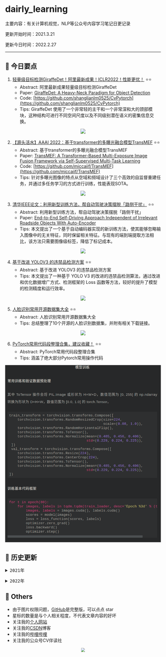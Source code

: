 # dairly_learning
主要内容：有关计算机视觉，NLP等公众号内容学习笔记日更记录

更新开始时间：2021.3.21

更新今日时间：2022.2.27

------

## :paperclip:  今日要点

1. [轻量级目标检测GiraffeDet！阿里最新成果！ICLR2022！性能更优！](https://mp.weixin.qq.com/s/BOVmwERPMNKliKne3b8Pjw)         :star::star:
   - Abstract: 阿里最新成果轻量级目标检测GiraffeDet
   - Paper: [GiraffeDet: A Heavy-Neck Paradigm for Object Detection](https://arxiv.org/abs/2202.04256)
   - Code: [https://github.com/shanglianlm0525/CvPytorch](https://github.com/shanglianlm0525/CvPytorch)
   - Tips:  GiraffeDet 使用了一个非常轻的主干和一个非常深和大的颈部模块，这种结构可进行不同空间尺度以及不同级别潜在语义的密集信息交换。

<div align=center><img src="https://mmbiz.qpic.cn/mmbiz_jpg/uGWQRhqDh3LOTPpe7Gu48dRScB1ylOQ5fpW3vVW0namTE6QwlCRJY6ZDmlJgYGSzOsic7beMfJctKX3ZEkabCfQ/640?wx_fmt=jpeg&wxfrom=5&wx_lazy=1&wx_co=1" style='zoom:100%'>
</div>


2. [【源头活水】AAAI 2022：基于transformer的多曝光融合模型TransMEF](https://mp.weixin.qq.com/s/ISkuqLf_PeAEg4E_Is7-wg)       :star::star:
   - Abstract: 基于transformer的多曝光融合模型TransMEF
   - Paper: [TransMEF: A Transformer-Based Multi-Exposure Image Fusion Framework via Self-Supervised Multi-Task Learning](https://arxiv.org/abs/2112.01030)
   - Code: [https://github.com/miccaiif/TransMEF](https://github.com/miccaiif/TransMEF)
   - Tips: 针对多曝光图像的特点从空域和频域设计了三个高效的自监督重建任务，并通过多任务学习的方式进行训练，性能表现SOTA。

<div align=center><img src="https://mmbiz.qpic.cn/mmbiz_jpg/AIR6eRePgjPIEzqoOszDppnSlkPRY43UrjAZ3NL0xSdtyGom1a2yiaicJWPZjWjLicSwGR1icMhEDsApSb5brUpSuw/640?wx_fmt=jpeg&wxfrom=5&wx_lazy=1&wx_co=1" style='zoom:100%'>
</div>

3. [清华IEEE论文：利用新型训练方法，帮自动驾驶决策摆脱「路侧干扰」](https://mp.weixin.qq.com/s/wdKn3JJ1pens3eqkqfKjvA)       :star::star:
   - Abstract: 利用新型训练方法，帮自动驾驶决策摆脱「路侧干扰」
   - Paper: [End-to-End Self-Driving Approach Independent of Irrelevant Roadside Objects With Auto-Encoder](https://ieeexplore.ieee.org/document/9187264)
   - Tips: 本文提出了一个基于自动编码器实现的新训练方法，使其能够忽略输入图像中的无关特征，同时保留相关特征。与现有的端到端提取方法相比，该方法只需要图像级标签，降低了标记成本。

<div align=center><img src="https://mmbiz.qpic.cn/mmbiz_png/ibibdyHUhBavEB2UIBic4cWhMHBl6UEPxftuicsbqMo4GEAhLBRyA5Wg5APqT5ZkmhenjoxBEB1xwTEh3cnXEa3LSQ/640?wx_fmt=png&wxfrom=5&wx_lazy=1&wx_co=1" style='zoom:100%'>
</div>

4. [基于改进 YOLOV3 的违禁品检测方案](https://mp.weixin.qq.com/s/8-zCyQm0y5SUPv5g9LdGiQ)       :star::star:
   - Abstract: 基于改进 YOLOV3 的违禁品检测方案
   - Tips: 本文提出了一种基于 YOLO V3 的改进的违禁品检测算法，通过改进和优化数据增广方式、检测框架的 Loss 函数等方法，较好的提升了模型的检测精度和运行效率。

<div align=center><img src="https://mmbiz.qpic.cn/mmbiz_png/ZBjVrHIdkOlp6710icaLhopRbsu8v38ZVv6xddTHUythgP0h9icMumYfeD0gZ9vd99LdUic3icSV70rAk4ZCTiadrpA/640?wx_fmt=png&wxfrom=5&wx_lazy=1&wx_co=1" style='zoom:100%'>
</div>

5. [人脸识别常用开源数据集大全](https://mp.weixin.qq.com/s/HM4DjIGs0go7kgoYFAkJsQ)       :star::star:
   - Abstract: 人脸识别常用开源数据集大全
   - Tips: 总结整理了10个开源的人脸识别数据集，并附有相关下载链接。

<div align=center><img src="https://mmbiz.qpic.cn/sz_mmbiz_jpg/gYUsOT36vfrgE3LWFzKgB7kpGhbBvPbpfTowiawovicOz7BoaQEbxMrZILsfwKsBRWedUHPWGgNJtQiciaRIl92xibg/640?wx_fmt=jpeg&wxfrom=5&wx_lazy=1&wx_co=1" style='zoom:100%'>
</div>

6. [PyTorch常用代码段整理合集，建议收藏！](https://mp.weixin.qq.com/s/KsAk7gsWG-Mx1xubGfLQGw)       :star::star:
   - Abstract: PyTorch常用代码段整理合集
   - Tips: 涵盖了绝大部分Pytorch常用操作代码

<div align=center><img src="./notes/202202/images/0227.png" style='zoom:100%'>
</div>




## :paperclip:  历史更新

<pre><details><summary>2021年</summary>
<details><summary>3月</summary>
    1. <a href="notes/202103/0321.md" target="_blank">公众号内容拓展学习笔记（2021.3.21）</a>
    2. <a href="notes/202103/0322.md" target="_blank">公众号内容拓展学习笔记（2021.3.22）</a>
    3. <a href="notes/202103/0323.md" target="_blank">公众号内容拓展学习笔记（2021.3.23）</a>
    4. <a href="notes/202103/0324.md" target="_blank">公众号内容拓展学习笔记（2021.3.24）</a>
    5. <a href="notes/202103/0325.md" target="_blank">公众号内容拓展学习笔记（2021.3.25）</a>
    6. <a href="notes/202103/0326.md" target="_blank">公众号内容拓展学习笔记（2021.3.26）</a>
    7. <a href="notes/202103/0327.md" target="_blank">公众号内容拓展学习笔记（2021.3.27）</a>
    8. <a href="notes/202103/0328.md" target="_blank">公众号内容拓展学习笔记（2021.3.28）</a>
    9. <a href="notes/202103/0329.md" target="_blank">公众号内容拓展学习笔记（2021.3.29）</a>
    10. <a href="notes/202103/0330.md" target="_blank">公众号内容拓展学习笔记（2021.3.30）</a>
    11. <a href="notes/202103/0331.md" target="_blank">公众号内容拓展学习笔记（2021.3.31）</a>
</details>
<details><summary>4月</summary>
    1. <a href="notes/202104/0401.md" target="_blank">公众号内容拓展学习笔记（2021.4.1）</a>
    2. <a href="notes/202104/0402.md" target="_blank">公众号内容拓展学习笔记（2021.4.2）</a>
    3. <a href="notes/202104/0403.md" target="_blank">公众号内容拓展学习笔记（2021.4.3）</a>
    4. <a href="notes/202104/0404.md" target="_blank">公众号内容拓展学习笔记（2021.4.4）</a>
    5. <a href="notes/202104/0405.md" target="_blank">公众号内容拓展学习笔记（2021.4.5）</a>
    6. <a href="notes/202104/0406.md" target="_blank">公众号内容拓展学习笔记（2021.4.6）</a>
    7. <a href="notes/202104/0407.md" target="_blank">公众号内容拓展学习笔记（2021.4.7）</a>
    8. <a href="notes/202104/0408.md" target="_blank">公众号内容拓展学习笔记（2021.4.8）</a>
    9. <a href="notes/202104/0409.md" target="_blank">公众号内容拓展学习笔记（2021.4.9）</a>
    10. <a href="notes/202104/0410.md" target="_blank">公众号内容拓展学习笔记（2021.4.10）</a>
    11. <a href="notes/202104/0411.md" target="_blank">公众号内容拓展学习笔记（2021.4.11）</a>
    12. <a href="notes/202104/0412.md" target="_blank">公众号内容拓展学习笔记（2021.4.12）</a>
    13. <a href="notes/202104/0413.md" target="_blank">公众号内容拓展学习笔记（2021.4.13）</a>
    14. <a href="notes/202104/0414.md" target="_blank">公众号内容拓展学习笔记（2021.4.14）</a>
    15. <a href="notes/202104/0415.md" target="_blank">公众号内容拓展学习笔记（2021.4.15）</a>
    16. <a href="notes/202104/0416.md" target="_blank">公众号内容拓展学习笔记（2021.4.16）</a>
    17. <a href="notes/202104/0417.md" target="_blank">公众号内容拓展学习笔记（2021.4.17）</a>
    18. <a href="notes/202104/0418.md" target="_blank">公众号内容拓展学习笔记（2021.4.18）</a>
    19. <a href="notes/202104/0419.md" target="_blank">公众号内容拓展学习笔记（2021.4.19）</a>
    20. <a href="notes/202104/0420.md" target="_blank">公众号内容拓展学习笔记（2021.4.20）</a>
    21. <a href="notes/202104/0421.md" target="_blank">公众号内容拓展学习笔记（2021.4.21）</a>
    22. <a href="notes/202104/0422.md" target="_blank">公众号内容拓展学习笔记（2021.4.22）</a>
    23. <a href="notes/202104/0423.md" target="_blank">公众号内容拓展学习笔记（2021.4.23）</a>
    24. <a href="notes/202104/0424.md" target="_blank">公众号内容拓展学习笔记（2021.4.24）</a>
    25. <a href="notes/202104/0425.md" target="_blank">公众号内容拓展学习笔记（2021.4.25）</a>
    26. <a href="notes/202104/0426.md" target="_blank">公众号内容拓展学习笔记（2021.4.26）</a>
    27. <a href="notes/202104/0427.md" target="_blank">公众号内容拓展学习笔记（2021.4.27）</a>
    28. <a href="notes/202104/0428.md" target="_blank">公众号内容拓展学习笔记（2021.4.28）</a>
    29. <a href="notes/202104/0429.md" target="_blank">公众号内容拓展学习笔记（2021.4.29）</a>
    30. <a href="notes/202104/0430.md" target="_blank">公众号内容拓展学习笔记（2021.4.30）</a>
</details>
<details><summary>5月</summary>
    1. <a href="notes/202105/0501.md" target="_blank">公众号内容拓展学习笔记（2021.5.1）</a>
    2. <a href="notes/202105/0502.md" target="_blank">公众号内容拓展学习笔记（2021.5.2）</a>
    3. <a href="notes/202105/0503.md" target="_blank">公众号内容拓展学习笔记（2021.5.3）</a>
    4. <a href="notes/202105/0504.md" target="_blank">公众号内容拓展学习笔记（2021.5.4）</a>
    5. <a href="notes/202105/0505.md" target="_blank">公众号内容拓展学习笔记（2021.5.5）</a>
    6. <a href="notes/202105/0506.md" target="_blank">公众号内容拓展学习笔记（2021.5.6）</a>
    7. <a href="notes/202105/0507.md" target="_blank">公众号内容拓展学习笔记（2021.5.7）</a>
    8. <a href="notes/202105/0508.md" target="_blank">公众号内容拓展学习笔记（2021.5.8）</a>
    9. <a href="notes/202105/0509.md" target="_blank">公众号内容拓展学习笔记（2021.5.9）</a>
    10. <a href="notes/202105/05010.md" target="_blank">公众号内容拓展学习笔记（2021.5.10）</a>
    11. <a href="notes/202105/05011.md" target="_blank">公众号内容拓展学习笔记（2021.5.11）</a>
    12. <a href="notes/202105/05012.md" target="_blank">公众号内容拓展学习笔记（2021.5.12）</a>
    13. <a href="notes/202105/05013.md" target="_blank">公众号内容拓展学习笔记（2021.5.13）</a>
    14. <a href="notes/202105/05014.md" target="_blank">公众号内容拓展学习笔记（2021.5.14）</a>
    15. <a href="notes/202105/05015.md" target="_blank">公众号内容拓展学习笔记（2021.5.15）</a>
    16. <a href="notes/202105/05016.md" target="_blank">公众号内容拓展学习笔记（2021.5.16）</a>
    17. <a href="notes/202105/05027.md" target="_blank">公众号内容拓展学习笔记（2021.5.27）</a>
</details>
<details><summary>9月</summary>
    1. <a href="notes/202109/0930.md" target="_blank">公众号内容拓展学习笔记（2021.9.30）</a>
</details>
<details><summary>10月</summary>
    1. <a href="notes/202110/1001.md" target="_blank">公众号内容拓展学习笔记（2021.10.1）</a>
    2. <a href="notes/202110/1002.md" target="_blank">公众号内容拓展学习笔记（2021.10.2）</a>
    3. <a href="notes/202110/1003.md" target="_blank">公众号内容拓展学习笔记（2021.10.3）</a>
    4. <a href="notes/202110/1004.md" target="_blank">公众号内容拓展学习笔记（2021.10.4）</a>
    5. <a href="notes/202110/1006.md" target="_blank">公众号内容拓展学习笔记（2021.10.6）</a>
    6. <a href="notes/202110/1008.md" target="_blank">公众号内容拓展学习笔记（2021.10.8）</a>
    7. <a href="notes/202110/1016.md" target="_blank">公众号内容拓展学习笔记（2021.10.16）</a>
    8. <a href="notes/202110/1018.md" target="_blank">公众号内容拓展学习笔记（2021.10.18）</a>
</details>
</pre>
<pre><details><summary>2022年</summary>
<details><summary>1月</summary>
    1. <a href="notes/202201/0120.md" target="_blank">公众号内容拓展学习笔记（2022.1.20）</a>
</details>
<details><summary>2月</summary>
    1. <a href="notes/202202/0225.md" target="_blank">公众号内容拓展学习笔记（2022.2.25）</a>
    2. <a href="notes/202202/0226.md" target="_blank">公众号内容拓展学习笔记（2022.2.26）</a>
    3. <a href="notes/202202/0227.md" target="_blank">公众号内容拓展学习笔记（2022.2.27）</a>
</details>
</pre>



## :paperclip:  Others

- 由于图片权限问题，[GitHub](https://github.com/xiaoxuebajie/dairly_learning)是完整版，可以点点 star
- 星标的数量是与个人相关程度，不代表文章内容的好坏
- 关注我的[个人网站](http://www.cvbds.cn/)
- 关注我的[CSDN](https://blog.csdn.net/xiaoxuebajie)博客
- 关注我的[哔哩哔哩](https://space.bilibili.com/424394389)
- 关注我的公众号CV伴读社

<div align=center><img src="https://img-blog.csdnimg.cn/202005031406335.jpg" style='zoom:80%'>
</div>